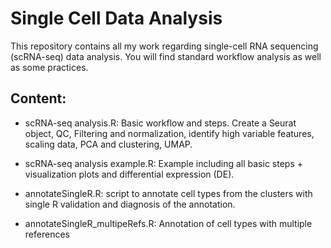 # Single Cell Data Analysis 

This repository contains all my work regarding single-cell RNA sequencing (scRNA-seq) data analysis. You will find standard workflow analysis as well as some practices. 

## Content: 

- scRNA-seq analysis.R: Basic workflow and steps. Create a Seurat object, QC, Filtering and normalization, identify high variable features, scaling data, PCA and clustering, UMAP.
  
- scRNA-seq analysis example.R: Example including all basic steps + visualization plots and differential expression (DE).
  
- annotateSingleR.R: script to annotate cell types from the clusters with single R  validation and diagnosis of the annotation. 

- annotateSingleR_multipeRefs.R: Annotation of cell types with multiple references
